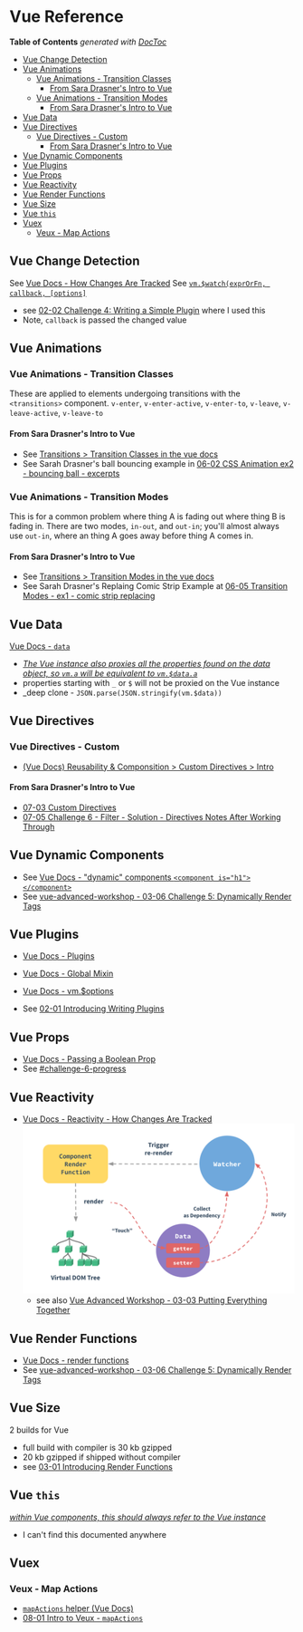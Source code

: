 # Vue Reference


<!-- START doctoc generated TOC please keep comment here to allow auto update -->
<!-- DON'T EDIT THIS SECTION, INSTEAD RE-RUN doctoc TO UPDATE -->
**Table of Contents**  *generated with [DocToc](https://github.com/thlorenz/doctoc)*

- [Vue Change Detection](#vue-change-detection)
- [Vue Animations](#vue-animations)
  - [Vue Animations - Transition Classes](#vue-animations---transition-classes)
    - [From Sara Drasner's Intro to Vue](#from-sara-drasners-intro-to-vue)
  - [Vue Animations - Transition Modes](#vue-animations---transition-modes)
    - [From Sara Drasner's Intro to Vue](#from-sara-drasners-intro-to-vue-1)
- [Vue Data](#vue-data)
- [Vue Directives](#vue-directives)
  - [Vue Directives - Custom](#vue-directives---custom)
    - [From Sara Drasner's Intro to Vue](#from-sara-drasners-intro-to-vue-2)
- [Vue Dynamic Components](#vue-dynamic-components)
- [Vue Plugins](#vue-plugins)
- [Vue Props](#vue-props)
- [Vue Reactivity](#vue-reactivity)
- [Vue Render Functions](#vue-render-functions)
- [Vue Size](#vue-size)
- [Vue `this`](#vue-this)
- [Vuex](#vuex)
  - [Veux - Map Actions](#veux---map-actions)

<!-- END doctoc generated TOC please keep comment here to allow auto update -->

## Vue Change Detection
See [Vue Docs - How Changes Are Tracked](https://vuejs.org/v2/guide/reactivity.html#How-Changes-Are-Tracked)
See [`vm.$watch(exprOrFn, callback, [options]`](https://vuejs.org/v2/api/#vm-watch)
  * see [02-02 Challenge 4: Writing a Simple Plugin](vue-advanced-workshop/02_writing_plugins.md#02-02-challenge-4-writing-a-simple-plugin)
    where I used this
  * Note, `callback` is passed the changed value

## Vue Animations

### Vue Animations - Transition Classes
These are applied to elements undergoing transitions with the `<transitions>` component.
`v-enter`, `v-enter-active`, `v-enter-to`, `v-leave`, `v-leave-active`, `v-leave-to`

#### From Sara Drasner's Intro to Vue
* See [Transitions > Transition Classes in the vue docs](https://vuejs.org/v2/guide/transitions.html#Transition-Classes)
* See Sarah Drasner's ball bouncing example in [06-02 CSS Animation ex2 - bouncing ball - excerpts](./sara_drasner_intro_to_vue/06_animations.md#06-02-css-animation-ex2---bouncing-ball---excerpts)

### Vue Animations - Transition Modes
This is for a common problem where thing A is fading out where thing B is fading in.
There are two modes, `in-out`, and `out-in`; you'll almost always use `out-in`, where an thing A goes away before thing A comes in.

#### From Sara Drasner's Intro to Vue
* See [Transitions > Transition Modes in the vue docs](https://vuejs.org/v2/guide/transitions.html#Transition-Modes)
* See Sarah Drasner's Replaing Comic Strip Example at [06-05 Transition Modes - ex1 - comic strip replacing](./sara_drasner_intro_to_vue/06_animations.md#06-05-transition-modes---ex1---comic-strip-replacing)

## Vue Data
[Vue Docs - `data`](https://vuejs.org/v2/api/#data)
* [_The Vue instance also proxies all the properties found on the data object, 
so `vm.a` will be equivalent to `vm.$data.a`_](https://vuejs.org/v2/api/#data)
* properties starting with `_` or `$` will not be proxied on the Vue instance
* _deep clone - `JSON.parse(JSON.stringify(vm.$data))`

## Vue Directives

### Vue Directives - Custom
* [(Vue Docs) Reusability & Componsition > Custom Directives > Intro](https://vuejs.org/v2/guide/custom-directive.html)

#### From Sara Drasner's Intro to Vue
* [07-03 Custom Directives](./sara_drasner_intro_to_vue/07_filters_mixins_directives.md#07-03-custom-directives)
* [07-05 Challenge 6 - Filter - Solution - Directives Notes After Working Through](./sara_drasner_intro_to_vue/07_filters_mixins_directives.md#07-05-challenge-6---filter---solution---directives-notes-after-working-through)

## Vue Dynamic Components
* See [Vue Docs - "dynamic" components `<component is="h1"></component>`](https://vuejs.org/v2/guide/components-dynamic-async.html#keep-alive-with-Dynamic-Components)
* See [vue-advanced-workshop - 03-06 Challenge 5: Dynamically Render Tags](vue-advanced-workshop/03_render_functions.md#03-06-challenge-5-dynamically-render-tags)

## Vue Plugins

* [Vue Docs - Plugins](https://vuejs.org/v2/guide/plugins.html)
* [Vue Docs - Global Mixin](https://vuejs.org/v2/guide/mixins.html#Global-Mixin)
* [Vue Docs - vm.$options](https://vuejs.org/v2/api/#vm-options)

* See [02-01 Introducing Writing Plugins](02_writing_plugins.md#02-01-introducing-writing-plugins)

## Vue Props
* [Vue Docs - Passing a Boolean Prop](https://vuejs.org/v2/guide/components-props.html#Passing-a-Boolean)
* See [#challenge-6-progress](vue-advanced-workshop/03_render_functions.md#challenge-6-progress)

## Vue Reactivity
* [Vue Docs - Reactivity - How Changes Are Tracked](https://vuejs.org/v2/guide/reactivity.html#How-Changes-Are-Tracked)
  ![vue reactivity](./vue-advanced-workshop/assets/vue_reactivity.png)
  * see also [Vue Advanced Workshop - 03-03 Putting Everything Together](./vue-advanced-workshop/03_render_functions.md#03-03-putting-everything-together)
 
## Vue Render Functions
* [Vue Docs - render functions](https://vuejs.org/v2/guide/render-function.html#createElement-Arguments)
* See [vue-advanced-workshop - 03-06 Challenge 5: Dynamically Render Tags](vue-advanced-workshop/03_render_functions.md#03-06-challenge-5-dynamically-render-tags)

## Vue Size
2 builds for Vue
* full build with compiler is 30 kb gzipped
* 20 kb gzipped if shipped without compiler
* see [03-01 Introducing Render Functions](./vue-advanced-workshop/03_render_functions.md#03-01-introducing-render-functions)

## Vue `this`

[_within Vue components, this should always refer to the Vue instance_](https://blog.logrocket.com/cleaning-up-your-vue-js-code-with-es6/)
* I can't find this documented anywhere

## Vuex

### Veux - Map Actions
* [`mapActions` helper (Vue Docs)](https://vuex.vuejs.org/guide/actions.html#dispatching-actions-in-components)
* [08-01 Intro to Veux - `mapActions`](./sara_drasner_intro_to_vue/08_veux.md#08-01-intro-to-veux---mapactions)
